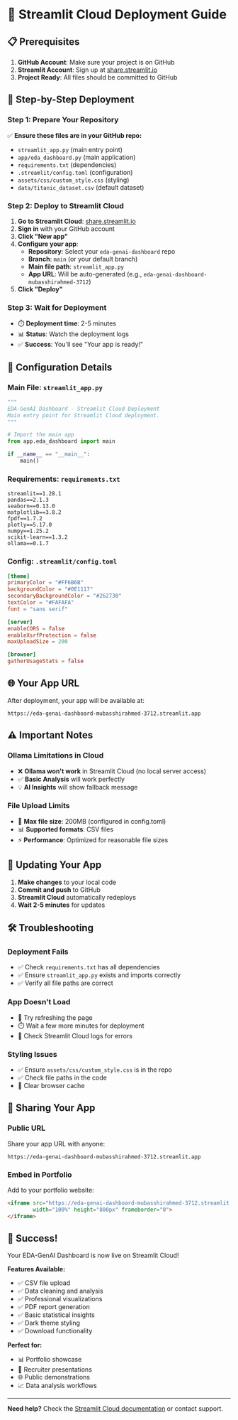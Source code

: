 # 🚀 Streamlit Cloud Deployment Guide

## 📋 **Prerequisites**

1. **GitHub Account**: Make sure your project is on GitHub
2. **Streamlit Account**: Sign up at [share.streamlit.io](https://share.streamlit.io)
3. **Project Ready**: All files should be committed to GitHub

## 🎯 **Step-by-Step Deployment**

### **Step 1: Prepare Your Repository**

✅ **Ensure these files are in your GitHub repo:**
- `streamlit_app.py` (main entry point)
- `app/eda_dashboard.py` (main application)
- `requirements.txt` (dependencies)
- `.streamlit/config.toml` (configuration)
- `assets/css/custom_style.css` (styling)
- `data/titanic_dataset.csv` (default dataset)

### **Step 2: Deploy to Streamlit Cloud**

1. **Go to Streamlit Cloud**: [share.streamlit.io](https://share.streamlit.io)
2. **Sign in** with your GitHub account
3. **Click "New app"**
4. **Configure your app**:
   - **Repository**: Select your `eda-genai-dashboard` repo
   - **Branch**: `main` (or your default branch)
   - **Main file path**: `streamlit_app.py`
   - **App URL**: Will be auto-generated (e.g., `eda-genai-dashboard-mubasshirahmed-3712`)
5. **Click "Deploy"**

### **Step 3: Wait for Deployment**

- ⏱️ **Deployment time**: 2-5 minutes
- 📊 **Status**: Watch the deployment logs
- ✅ **Success**: You'll see "Your app is ready!"

## 🔧 **Configuration Details**

### **Main File**: `streamlit_app.py`
```python
"""
EDA-GenAI Dashboard - Streamlit Cloud Deployment
Main entry point for Streamlit Cloud deployment.
"""

# Import the main app
from app.eda_dashboard import main

if __name__ == "__main__":
    main()
```

### **Requirements**: `requirements.txt`
```
streamlit==1.28.1
pandas==2.1.3
seaborn==0.13.0
matplotlib==3.8.2
fpdf==1.7.2
plotly==5.17.0
numpy==1.25.2
scikit-learn==1.3.2
ollama==0.1.7
```

### **Config**: `.streamlit/config.toml`
```toml
[theme]
primaryColor = "#FF6B6B"
backgroundColor = "#0E1117"
secondaryBackgroundColor = "#262730"
textColor = "#FAFAFA"
font = "sans serif"

[server]
enableCORS = false
enableXsrfProtection = false
maxUploadSize = 200

[browser]
gatherUsageStats = false
```

## 🌐 **Your App URL**

After deployment, your app will be available at:
```
https://eda-genai-dashboard-mubasshirahmed-3712.streamlit.app
```

## ⚠️ **Important Notes**

### **Ollama Limitations in Cloud**
- ❌ **Ollama won't work** in Streamlit Cloud (no local server access)
- ✅ **Basic Analysis** will work perfectly
- 💡 **AI Insights** will show fallback message

### **File Upload Limits**
- 📁 **Max file size**: 200MB (configured in config.toml)
- 📊 **Supported formats**: CSV files
- ⚡ **Performance**: Optimized for reasonable file sizes

## 🔄 **Updating Your App**

1. **Make changes** to your local code
2. **Commit and push** to GitHub
3. **Streamlit Cloud** automatically redeploys
4. **Wait 2-5 minutes** for updates

## 🛠️ **Troubleshooting**

### **Deployment Fails**
- ✅ Check `requirements.txt` has all dependencies
- ✅ Ensure `streamlit_app.py` exists and imports correctly
- ✅ Verify all file paths are correct

### **App Doesn't Load**
- 🔄 Try refreshing the page
- ⏱️ Wait a few more minutes for deployment
- 📧 Check Streamlit Cloud logs for errors

### **Styling Issues**
- ✅ Ensure `assets/css/custom_style.css` is in the repo
- ✅ Check file paths in the code
- 🔄 Clear browser cache

## 📱 **Sharing Your App**

### **Public URL**
Share your app URL with anyone:
```
https://eda-genai-dashboard-mubasshirahmed-3712.streamlit.app
```

### **Embed in Portfolio**
Add to your portfolio website:
```html
<iframe src="https://eda-genai-dashboard-mubasshirahmed-3712.streamlit.app" 
        width="100%" height="800px" frameborder="0">
</iframe>
```

## 🎉 **Success!**

Your EDA-GenAI Dashboard is now live on Streamlit Cloud! 

**Features Available:**
- ✅ CSV file upload
- ✅ Data cleaning and analysis
- ✅ Professional visualizations
- ✅ PDF report generation
- ✅ Basic statistical insights
- ✅ Dark theme styling
- ✅ Download functionality

**Perfect for:**
- 📊 Portfolio showcase
- 🎯 Recruiter presentations
- 🌐 Public demonstrations
- 📈 Data analysis workflows

---

**Need help?** Check the [Streamlit Cloud documentation](https://docs.streamlit.io/streamlit-community-cloud) or contact support. 